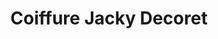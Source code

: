 ---
title: "Coiffure Jacky Decoret"
url: /le-mayet-de-montagne/coiffure-jacky-decoret/
shop: coiffeur
---